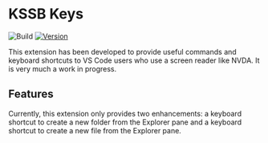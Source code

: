 # KSSB Keys

![Build](https://github.com/esimkowitz/kssbkeys/workflows/CI/badge.svg) [![Version](https://vsmarketplacebadge.apphb.com/version/esimkowitz.kssbkeys.svg)](https://marketplace.visualstudio.com/items?itemName=esimkowitz.kssbkeys)

This extension has been developed to provide useful commands and keyboard shortcuts to VS Code users who use a screen reader like NVDA. It is very much a work in progress.

## Features

Currently, this extension only provides two enhancements: a keyboard shortcut to create a new folder from the Explorer pane and a keyboard shortcut to create a new file from the Explorer pane.